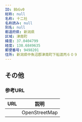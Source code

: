 ```yaml
---
ID: BbGv0
総称: null
名称: 十二社
名称読み: null
別名: null
都道府県: 新潟県
区域: 津南町
緯度: 37.0404799
経度: 138.6849635
郵便番号: 9498201
住所: 新潟県中魚沼郡津南町下船渡丙６０９
---
```


## その他

### 参考URL

| URL | 説明          |
| --- | ------------- |
|     | OpenStreetMap |
